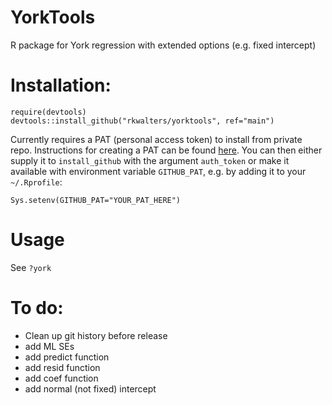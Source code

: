 # YorkTools

R package for York regression with extended options (e.g. fixed intercept)

# Installation:

```
require(devtools)
devtools::install_github("rkwalters/yorktools", ref="main")
```

Currently requires a PAT (personal access token) to install from private repo. Instructions for creating a PAT can be found [here](https://docs.github.com/en/authentication/keeping-your-account-and-data-secure/creating-a-personal-access-token). You can then either supply it to `install_github` with the argument `auth_token` or make it available with environment variable `GITHUB_PAT`, e.g. by adding it to your `~/.Rprofile`:

```
Sys.setenv(GITHUB_PAT="YOUR_PAT_HERE")
```

# Usage

See `?york`

# To do:

* Clean up git history before release
* add ML SEs
* add predict function
* add resid function
* add coef function
* add normal (not fixed) intercept

